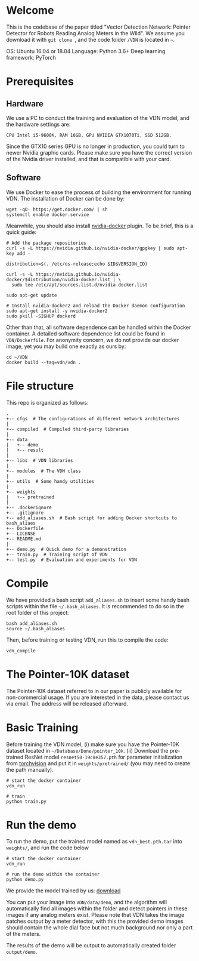 # Welcome

This is the codebase of the paper titled "Vector Detection Network: Pointer Detector for Robots Reading Analog Meters in the Wild".
We assume you download it with `git clone `, and the code folder `/VDN` is located in `~`.

OS: Ubuntu 16.04 or 18.04
Language: Python 3.6+
Deep learning framework: PyTorch

# Prerequisites

## Hardware

We use a PC to conduct the training and evaluation of the VDN model, and the hardware settings are:

`CPU Intel i5-9600K, RAM 16GB, GPU NVIDIA GTX1070Ti, SSD 512GB.`

Since the GTX10 series GPU is no longer in production, you could turn to newer Nvidia graphic cards.
Please make sure you have the correct version of the Nvidia driver installed, and that is compatible with your card.

## Software

We use Docker to ease the process of building the environment for running VDN. The installation of Docker can be done by:

```
wget -qO- https://get.docker.com/ | sh
systemctl enable docker.service
```

Meanwhile, you should also install [nvidia-docker][nv] plugin. To be brief, this is a quick guide:

```
# Add the package repositories
curl -s -L https://nvidia.github.io/nvidia-docker/gpgkey | sudo apt-key add -

distribution=$(. /etc/os-release;echo $ID$VERSION_ID)

curl -s -L https://nvidia.github.io/nvidia-docker/$distribution/nvidia-docker.list | \
  sudo tee /etc/apt/sources.list.d/nvidia-docker.list

sudo apt-get update

# Install nvidia-docker2 and reload the Docker daemon configuration
sudo apt-get install -y nvidia-docker2
sudo pkill -SIGHUP dockerd
```

Other than that, all software dependence can be handled within the Docker container.
A detailed software dependence list could be found in `VDN/Dockerfile`.
For anonymity concern, we do not provide our docker image, yet you may build one exactly as ours by:

```
cd ~/VDN
docker build --tag=vdn/vdn .
```

# File structure

This repo is organized as follows:

```
.
+-- cfgs  # The configurations of different network architectures
|
+-- compiled  # Compiled third-party libraries
|
+-- data
|   +-- demo
|   +-- result
|
+-- libs  # VDN libraries
|
+-- modules  # The VDN class
|
+-- utils  # Some handy utilities
|
+-- weights
|   +-- pretrained
|
+-- .dockerignore
+-- .gitignore
+-- add_aliases.sh  # Bash script for adding Docker shortcuts to bash_aliaes
+-- Dockerfile
+-- LICENSE
+-- README.md
|
+-- demo.py  # Quick demo for a demonstration
+-- train.py  # Training script of VDN
+-- test.py  # Evaluation and experiments for VDN

```

# Compile

We have provided a bash script `add_aliases.sh`  to insert some handy bash scripts within the file `~/.bash_aliases`.
It is recommended to do so in the root folder of this project:

```
bash add_aliases.sh
source ~/.bash_aliases
```

Then, before training or testing VDN, run this to compile the code:

```
vdn_compile
```

# The Pointer-10K dataset

The Pointer-10K dataset referred to in our paper is publicly available for non-commercial usage. 
If you are interested in the data, please contact us via email. The address will be released afterward. 


# Basic Training

Before training the VDN model, (i) make sure you have the Pointer-10K dataset located in `~/Database/Done/pointer_10k`.
(ii) Download the pre-trained ResNet model `resnet50-19c8e357.pth` for parameter initialization from 
[torchvision](https://github.com/pytorch/vision/blob/master/torchvision/models/resnet.py)
and put it in `weights/pretrained/` (you may need to create the path manually). 

```
# start the docker container
vdn_run

# train 
python train.py
```

# Run the demo

To run the demo, put the trained model named as `vdn_best.pth.tar` into `weights/`, and
run the code below

```
# start the docker container
vdn_run

# run the demo within the container
python demo.py
```

We provide the model trained by us: [download]()

You can put your image into `VDN/data/demo`, and the algorithm will automatically find all images within the folder
and detect pointers in these images if any analog meters exist. Please note that VDN takes the image patches output
by a meter detector, with this the provided demo images should contain the whole dial face but not much background nor only a part of the meters.
 
The results of the demo will be output to automatically created folder `output/demo`.


   [nv]: <https://github.com/NVIDIA/nvidia-docker>